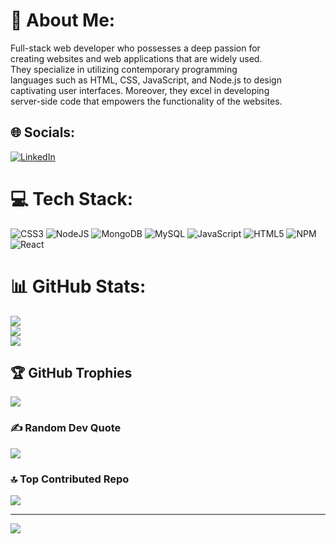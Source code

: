 # 💫 About Me:
Full-stack web developer who possesses a deep passion for<br>creating websites and web applications that are widely used.<br>They specialize in utilizing contemporary programming<br>languages such as HTML, CSS, JavaScript, and Node.js to design<br>captivating user interfaces. Moreover, they excel in developing<br>server-side code that empowers the functionality of the websites.<br>


## 🌐 Socials:
[![LinkedIn](https://img.shields.io/badge/LinkedIn-%230077B5.svg?logo=linkedin&logoColor=white)](https://linkedin.com/in/https://www.linkedin.com/in/pranay-mishra-31b5a0240) 

# 💻 Tech Stack:
![CSS3](https://img.shields.io/badge/css3-%231572B6.svg?style=for-the-badge&logo=css3&logoColor=white) ![NodeJS](https://img.shields.io/badge/node.js-6DA55F?style=for-the-badge&logo=node.js&logoColor=white) ![MongoDB](https://img.shields.io/badge/MongoDB-%234ea94b.svg?style=for-the-badge&logo=mongodb&logoColor=white) ![MySQL](https://img.shields.io/badge/mysql-%2300f.svg?style=for-the-badge&logo=mysql&logoColor=white) ![JavaScript](https://img.shields.io/badge/javascript-%23323330.svg?style=for-the-badge&logo=javascript&logoColor=%23F7DF1E) ![HTML5](https://img.shields.io/badge/html5-%23E34F26.svg?style=for-the-badge&logo=html5&logoColor=white) ![NPM](https://img.shields.io/badge/NPM-%23000000.svg?style=for-the-badge&logo=npm&logoColor=white) ![React](https://img.shields.io/badge/react-%2320232a.svg?style=for-the-badge&logo=react&logoColor=%2361DAFB)
# 📊 GitHub Stats:
![](https://github-readme-stats.vercel.app/api?username=THEPRANAYMISHRA&theme=merko&hide_border=false&include_all_commits=false&count_private=false)<br/>
![](https://github-readme-streak-stats.herokuapp.com/?user=THEPRANAYMISHRA&theme=merko&hide_border=false)<br/>
![](https://github-readme-stats.vercel.app/api/top-langs/?username=THEPRANAYMISHRA&theme=merko&hide_border=false&include_all_commits=false&count_private=false&layout=compact)

## 🏆 GitHub Trophies
![](https://github-profile-trophy.vercel.app/?username=THEPRANAYMISHRA&theme=matrix&no-frame=false&no-bg=true&margin-w=4)

### ✍️ Random Dev Quote
![](https://quotes-github-readme.vercel.app/api?type=horizontal&theme=tokyonight)

### 🔝 Top Contributed Repo
![](https://github-contributor-stats.vercel.app/api?username=THEPRANAYMISHRA&limit=5&theme=dark&combine_all_yearly_contributions=true)

---
[![](https://visitcount.itsvg.in/api?id=THEPRANAYMISHRA&icon=7&color=3)](https://visitcount.itsvg.in)

<!-- Proudly created with GPRM ( https://gprm.itsvg.in ) -->
